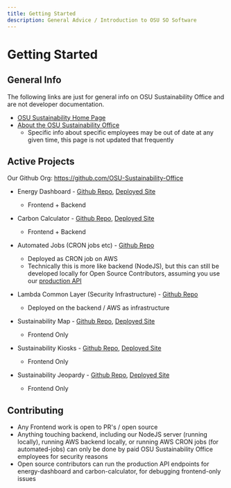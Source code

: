 ```yaml
---
title: Getting Started
description: General Advice / Introduction to OSU SO Software
---
```


# Getting Started

## General Info

The following links are just for general info on OSU Sustainability Office and are not developer documentation.

- [OSU Sustainability Home Page](https://fa.oregonstate.edu/sustainability)
- [About the OSU Sustainability Office](https://fa.oregonstate.edu/sustainability/about/sustainability-office)
  - Specific info about specific employees may be out of date at any given time, this page is not updated that frequently

## Active Projects

Our Github Org: https://github.com/OSU-Sustainability-Office

- Energy Dashboard - [Github Repo](https://github.com/OSU-Sustainability-Office/energy-dashboard), [Deployed Site](https://dashboard.sustainability.oregonstate.edu/)

  - Frontend + Backend

- Carbon Calculator - [Github Repo](https://github.com/OSU-Sustainability-Office/osu_carbon_calculator_update_project), [Deployed Site](https://myco2.sustainability.oregonstate.edu/)

  - Frontend + Backend

- Automated Jobs (CRON jobs etc) - [Github Repo](https://github.com/OSU-Sustainability-Office/automated-jobs)

  - Deployed as CRON job on AWS
  - Technically this is more like backend (NodeJS), but this can still be developed locally for Open Source Contributors, assuming you use our [production API](https://api.sustainability.oregonstate.edu/v2/energy)

- Lambda Common Layer (Security Infrastructure) - [Github Repo](https://github.com/OSU-Sustainability-Office/lambda-common-layer)

  - Deployed on the backend / AWS as infrastructure

- Sustainability Map - [Github Repo](https://github.com/OSU-Sustainability-Office/sustainability_map), [Deployed Site](https://osu-sustainability-office.github.io/sustainability_map)

  - Frontend Only

- Sustainability Kiosks - [Github Repo](https://github.com/OSU-Sustainability-Office/sustainability-kiosks), [Deployed Site](https://osu-sustainability-office.github.io/sustainability-kiosks/#/)

  - Frontend Only

- Sustainability Jeopardy - [Github Repo](https://github.com/OSU-Sustainability-Office/sustainability_jeopardy), [Deployed Site](https://osu-sustainability-office.github.io/sustainability_jeopardy/)
  - Frontend Only

## Contributing

- Any Frontend work is open to PR's / open source
- Anything touching backend, including our NodeJS server (running locally), running AWS backend locally, or running AWS CRON jobs (for automated-jobs) can only be done by paid OSU Sustainability Office employees for security reasons
- Open source contributors can run the production API endpoints for energy-dashboard and carbon-calculator, for debugging frontend-only issues
